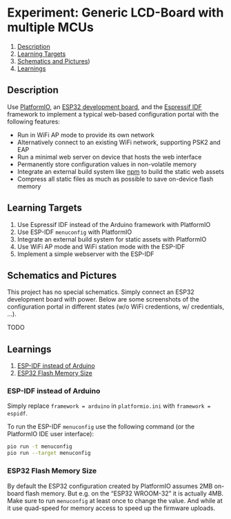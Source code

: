 Experiment: Generic LCD-Board with multiple MCUs
================================================

1. [Description](#description)
1. [Learning Targets](#learning-targets)
1. [Schematics and Pictures](#schematics-and-pictures))
1. [Learnings](#learnings)

Description
-----------

Use [PlatformIO](platformio.org), an [ESP32 development board](https://www.az-delivery.de/products/esp-32-dev-kit-c-v4),
and the [Espressif IDF](https://docs.espressif.com/projects/esp-idf/en/stable/esp32/get-started/index.html) framework
to implement a typical web-based configuration portal with the following features:

* Run in WiFi AP mode to provide its own network
* Alternatively connect to an existing WiFi network, supporting PSK2 and EAP
* Run a minimal web server on device that hosts the web interface
* Permanently store configuration values in non-volatile memory
* Integrate an external build system like [npm](https://www.npmjs.com/) to build the static web assets
* Compress all static files as much as possible to save on-device flash memory

Learning Targets
----------------

1. Use Espressif IDF instead of the Arduino framework with PlatformIO
1. Use ESP-IDF `menuconfig` with PlatformIO
1. Integrate an external build system for static assets with PlatformIO
1. Use WiFi AP mode and WiFi station mode with the ESP-IDF
1. Implement a simple webserver with the ESP-IDF

Schematics and Pictures
-----------------------

This project has no special schematics. Simply connect an ESP32 development board with power.
Below are some screenshots of the configuration portal in different states (w/o WiFi credentions,
w/ credentials, …).

TODO

Learnings
---------

1. [ESP-IDF instead of Arduino](#esp-idf-instead-of-arduino)
1. [ESP32 Flash Memory Size](#esp32-flash-memory-size)

### ESP-IDF instead of Arduino

Simply replace `framework = arduino` in `platformio.ini` with `framework = espidf`.

To run the ESP-IDF `menuconfig` use the following command (or the PlatformIO IDE user interface):

```sh
pio run -t menuconfig
pio run --target menuconfig
```

### ESP32 Flash Memory Size

By default the ESP32 configuration created by PlatformIO assumes 2MB on-board flash memory.
But e.g. on the “ESP32 WROOM-32” it is actually 4MB. Make sure to run `menuconfig` at least
once to change the value. And while at it use quad-speed for memory access to speed up
the firmware uploads.